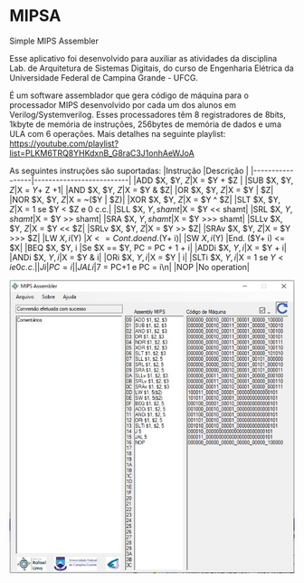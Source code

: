 # MIPSA
Simple MIPS Assembler

Esse aplicativo foi desenvolvido para auxiliar as atividades da disciplina Lab. de Arquitetura de Sistemas Digitais, do curso de Engenharia Elétrica da Universidade Federal de Campina Grande - UFCG.

É um software assemblador que gera código de máquina para o processador MIPS desenvolvido por cada um dos alunos em Verilog/Systemverilog. Esses processadores têm 8 registradores de 8bits, 1kbyte de memória de instruções, 256bytes de memória de dados e uma ULA com 6 operações. Mais detalhes na seguinte playlist: https://youtube.com/playlist?list=PLKM6TRQ8YHKdxnB_G8raC3J1onhAeWJoA


As seguintes instruções são suportadas:
|Instrução        |Descrição                 |
|-----------------|--------------------------|
|ADD $X, $Y, $Z   |$X = $Y + $Z     |
|SUB $X, $Y, $Z   |$X = $Y + ~$Z +1|
|AND $X, $Y, $Z   |$X = $Y & $Z|
|OR $X, $Y, $Z    |$X = $Y | $Z|
|NOR $X, $Y, $Z   |$X = ~($Y | $Z)|
|XOR $X, $Y, $Z   |$X = $Y ^ $Z|
|SLT $X, $Y, $Z   |$X = 1 se $Y < $Z e 0 c.c.|
|SLL $X, $Y, shamt|$X = $Y << shamt|
|SRL $X, $Y, shamt|$X = $Y >> shamt|
|SRA $X, $Y, shamt|$X = $Y >>> shamt|
|SLLv $X, $Y, $Z  |$X = $Y << $Z|
|SRLv $X, $Y, $Z  |$X = $Y >> $Z|
|SRAv $X, $Y, $Z  |$X = $Y >>> $Z|
|LW $X, i($Y)     |$X <= Cont. do end. ($Y+ i)|
|SW $X, i($Y)     |End. ($Y+ i) <= $X|
|BEQ $X, $Y, i    |Se $X == $Y, PC = PC + 1 + i|
|ADDi $X, $Y, i   |$X = $Y + i|
|ANDi $X, $Y, i   |$X = $Y & i|
|ORi $X, $Y, i    |$X = $Y | i|
|SLTi $X, $Y, i   |$X = 1 se $Y < i e 0 c.c.|
|J i              |PC = i|
|JAL i            |$7 = PC+1 e PC = i\n|
|NOP              |No operation|


![alt text](https://github.com/rafaelbclima/MIPSA/blob/main/temp.jpg)
